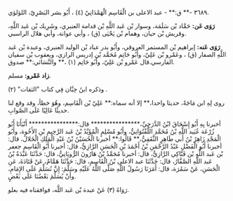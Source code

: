 ٣٦٨٩ -** ق:** - عبد الاعلى بن الْقَاسِم الْهَمْدَانِيّ (٤) ، أَبُو بشر البَصْرِيّ، اللؤلؤي.

**رَوَى عَن:** حَمَّاد بْن سَلَمَة، وسوار بْن عَبد اللَّهِ بْن قدامة العنبري، وشَرِيك بْن عَبد اللَّهِ، وقريش بْن حيان، وهمام بْن يَحْيَى (ق) ، وأبي عوانة، وأبي هلال الراسبي.

**رَوَى عَنه:** إبراهيم بْن المستمر العروقي، وأَبُو بدر عباد بْن الوليد العنبري، وعبدة بْن عَبد اللَّهِ الصفار (ق) ، وعَمْرو بْن عَلِيّ، وأَبُو حَاتِم مُحَمَّد بْن إدريس الرازي، ويعقوب بْن سفيان الفارسي.قال عَمْرو بْن عَلِيّ، وأَبُو حَاتِم (١) ،** والنَّسَائي:** صدوق.

**زاد عَمْرو:** مسلم.

وذكره ابنُ حِبَّان فِي كتاب "الثقات" (٢) .

روى لِهِ ابن مَاجَهْ، حديثا واحدا،** إلا أنه سماه:** عَلِيّ بْن الْقَاسِم، وهُوَ خطأ، وقد وقع لنا حديثًا عَالِيًا عَلَى الصَّوابِ.

أخبرنا بِهِ أَبُو إِسْحَاقَ ابْنُ الدَّرَجِيِّ،**************** قال:**************** أَنْبَأَنَا أَبُو زُرْعَة عُبَيد اللَّهِ بْنُ مُحَمَّدِ اللَّفْتُوَانِيُّ، وأَبُو مُسْلِمٍ الْمُؤَيَّدُ بْنُ عَبد الرَّحِيمِ بْنِ الأَخُوة، وأَبُو الْمَجْدِ زَاهِرُ بْنُ أَبي طَاهِرٍ الثَّقَفِيُّ،** قَالُوا:** أخبرنا الْحُسَيْنُ بْنُ عَبْدِ الْمَلِكِ الْخَلالُ، قال: أخبرنا أَبُو الْفَضْلِ عَبْدُ الرَّحْمَنِ بْنُ أَحْمَدَ بْنِ الْحَسَنِ الرَّازِيُّ، قال: أخبرنا أَبُو الْقَاسِمِ جعفر بْن عَبد اللَّهِ بْن فَنَّاكِي الرَّازِيُّ، قال: أخبرنا مُحَمَّدُ بْنُ هَارُونَ الرُّويَانِيُّ، قال: حَدَّثَنَا عَبْدَةُ بْنُ عَبد اللَّهِ الصَّفَّارُ، قال: حَدَّثَنَا عبد الاعلى بْنُ الْقَاسِمِ، قال: حَدَّثَنَا هَمَّامٌ، عَنْ قَتَادَةَ، عَنِ الْحَسَنِ، عَنْ سَمُرَة، قال: أَمَرَنَا رَسُولُ اللَّهِ صَلَّى اللَّهُ عَلَيْهِ وسَلَّمَ: إِنَّ نُسَلِّمَ عَلَى الإِمَامِ، وأَنْ يُسَلِّمَ بَعْضُنَا عَلَى بَعْضٍ.

رَوَاهُ (٣) عَنْ عبدة بْن عَبد اللَّه، فوافقناه فيه بعلو.